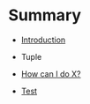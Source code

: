 # Summary

* [Introduction](README.md)
* Tuple

* [How can I do X?](second-question.md)
* [Test](test.md)



